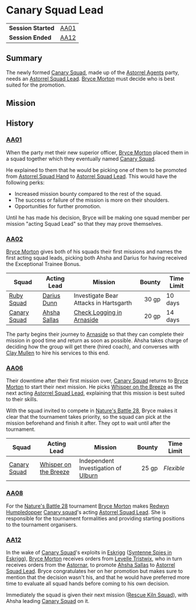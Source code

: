 # Canary Squad Lead

|||
| --- | --- |
| **Session Started** | [AA01](../../sessions/AA01.md) | storyline.2
| **Session Ended** | [AA12](../../sessions/AA12.md) |

## Summary

The newly formed [Canary Squad](../../organisations/astorrel/squads/canary-squad.md), made up of the [Astorrel Agents](../../campaigns/C2-astorrel-agents.md) party, needs an [Astorrel Squad Lead](../../organisations/astorrel/ranks/astorrel-squad-lead.md). [Bryce Morton](../../characters/bryce-morton.md) must decide who is best suited for the promotion.

## Mission

## History

### [AA01](../../sessions/AA01.md)

When the party met their new superior officer, [Bryce Morton](../../characters/bryce-morton.md) placed them in a squad together which they eventually named [Canary Squad](../../organisations/astorrel/squads/canary-squad.md).

He explained to them that he would be picking one of them to be promoted from [Astorrel Squad Hand](../../organisations/astorrel/ranks/astorrel-squad-hand.md) to [Astorrel Squad Lead](../../organisations/astorrel/ranks/astorrel-squad-lead.md). This would have the following perks:

- Increased mission bounty compared to the rest of the squad.
- The success or failure of the mission is more on their shoulders.
- Opportunities for further promotion.

Until he has made his decision, Bryce will be making one squad member per mission "acting Squad Lead" so that they may prove themselves.

### [AA02](../../sessions/AA02.md)

[Bryce Morton](../../characters/bryce-morton.md) gives both of his squads their first missions and names the first acting squad leads, picking both Ahsha and Darius for having received the Exceptional Trainee Bonus.

| Squad | Acting Lead | Mission | Bounty | Time Limit |
| --- | --- | --- | ---:| --- |
| [Ruby Squad](../../organisations/astorrel/squads/ruby-squad.md) | [Darius Dunn](../../characters/darius-dunn.md) | Investigate Bear Attacks in Hartsgarth | 30 gp | 10 days |
| [Canary Squad](../../organisations/astorrel/squads/canary-squad.md) | [Ahsha Sallas](../../characters/ahsha-sallas.md) | [Check Logging in Arnaside](check-logging-in-arnaside.md) | 20 gp | 14 days |

The party begins their journey to [Arnaside](../../places/villages/arnaside.md) so that they can complete their mission in good time and return as soon as possible. Ahsha takes charge of deciding how the group will get there (hired coach), and converses with [Clay Mullen](../../characters/clay-mullen.md) to hire his services to this end.

### [AA06](../../sessions/AA06.md)

Their downtime after their first mission over, [Canary Squad](../../organisations/astorrel/squads/canary-squad.md) returns to [Bryce Morton](../../characters/bryce-morton.md) to start their next mission. He picks [Whisper on the Breeze](../../characters/whisper-on-the-breeze.md) as the next acting [Astorrel Squad Lead](../../organisations/astorrel/ranks/astorrel-squad-lead.md), explaining that this mission is best suited to their skills.

With the squad invited to compete in [Nature's Battle 28](natures-battle-28.md), Bryce makes it clear that the tournament takes priority, so the squad can pick at the mission beforehand and finish it after. They opt to wait until after the tournament.

| Squad | Acting Lead | Mission | Bounty | Time Limit |
| --- | --- | --- | ---:| --- |
| [Canary Squad](../../organisations/astorrel/squads/canary-squad.md) | [Whisper on the Breeze](../../characters/whisper-on-the-breeze.md) | Independent Investigation of [Ulburn](../../places/villages/ulburn.md) | 25 gp | *Flexible* |

### [AA08](../../sessions/AA08.md)

For the [Nature's Battle 28](natures-battle-28.md) tournament [Bryce Morton](../../characters/bryce-morton.md) makes [Redwyn Humpledopper](../../characters/redwyn-humpledopper.md) [Canary squad](../../organisations/astorrel/squads/canary-squad.md)'s acting [Astorrel Squad Lead](../../organisations/astorrel/ranks/astorrel-squad-lead.md). She is responsible for the tournament formalities and providing starting positions to the tournament organisers.

### [AA12](../../sessions/AA12.md)

In the wake of [Canary Squad](../../organisations/astorrel/squads/canary-squad.md)'s exploits in [Eskrigg](../../places/cities/eskrigg.md) ([Syntenne Spies in Eskrigg](syntenne-spies-in-eskrigg.md)), [Bryce Morton](../../characters/bryce-morton.md) receives orders from [Levelle Tristwix](../../characters/levelle-tristwix.md), who in turn receives orders from the [Astornar](../../organisations/astornar.md), to promote [Ahsha Sallas](../../characters/ahsha-sallas.md) to [Astorrel Squad Lead](../../organisations/astorrel/ranks/astorrel-squad-lead.md). Bryce congratulates her on her promotion but makes sure to mention that the decision wasn't his, and that he would have preferred more time to evaluate all squad hands before coming to his own decision.

Immediately the squad is given their next mission ([Rescue Kiln Squad](../rescue-kiln-squad.md)), with Ahsha leading [Canary Squad](../../organisations/astorrel/squads/canary-squad.md) on it.
